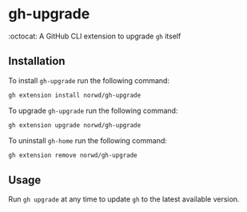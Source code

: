 # gh-upgrade

:octocat: A GitHub CLI extension to upgrade `gh` itself

## Installation

To install `gh-upgrade` run the following command:

```sh
gh extension install norwd/gh-upgrade
```

To upgrade `gh-upgrade` run the following command:

```sh
gh extension upgrade norwd/gh-upgrade
```

To uninstall `gh-home` run the following command:

```sh
gh extension remove norwd/gh-upgrade
```

## Usage

Run `gh upgrade` at any time to update `gh` to the latest available version.
